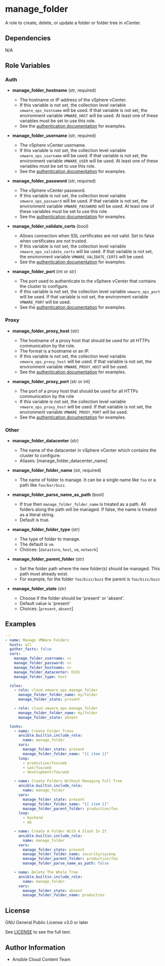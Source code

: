 # manage_folder

A role to create, delete, or update a folder or folder tree in vCenter.

## Dependencies

N/A

## Role Variables

### Auth

- **manage_folder_hostname** (str, required)
    - The hostname or IP address of the vSphere vCenter.
    - If this variable is not set, the collection level variable `vmware_ops_hostname` will be used. If that variable is not set, the environment variable `VMWARE_HOST` will be used. At least one of these variables must be set to use this role.
    - See the [authentication documentation](https://github.com/redhat-cop/cloud.vmware_ops/blob/main/docs/authentication.md) for examples.

- **manage_folder_username** (str, required)
    - The vSphere vCenter username.
    - If this variable is not set, the collection level variable `vmware_ops_username` will be used. If that variable is not set, the environment variable `VMWARE_USER` will be used. At least one of these variables must be set to use this role.
    - See the [authentication documentation](https://github.com/redhat-cop/cloud.vmware_ops/blob/main/docs/authentication.md) for examples.

- **manage_folder_password** (str, required)
    - The vSphere vCenter password.
    - If this variable is not set, the collection level variable `vmware_ops_password` will be used. If that variable is not set, the environment variable `VMWARE_PASSWORD` will be used. At least one of these variables must be set to use this role.
    - See the [authentication documentation](https://github.com/redhat-cop/cloud.vmware_ops/blob/main/docs/authentication.md) for examples.

- **manage_folder_validate_certs** (bool)
    - Allows connection when SSL certificates are not valid. Set to false when certificates are not trusted.
    - If this variable is not set, the collection level variable `vmware_ops_validate_certs` will be used. If that variable is not set, the environment variable `VMWARE_VALIDATE_CERTS` will be used.
    - See the [authentication documentation](https://github.com/redhat-cop/cloud.vmware_ops/blob/main/docs/authentication.md) for examples.

- **manage_folder_port** (int or str)
    - The port used to authenticate to the vSphere vCenter that contains the cluster to configure.
    - If this variable is not set, the collection level variable `vmware_ops_port` will be used. If that variable is not set, the environment variable `VMWARE_PORT` will be used.
    - See the [authentication documentation](https://github.com/redhat-cop/cloud.vmware_ops/blob/main/docs/authentication.md) for examples.

### Proxy

- **manage_folder_proxy_host** (str)
    - The hostname of a proxy host that should be used for all HTTPs communication by the role.
    - The format is a hostname or an IP.
    - If this variable is not set, the collection level variable `vmware_ops_proxy_host` will be used. If that variable is not set, the environment variable `VMWARE_PROXY_HOST` will be used.
    - See the [authentication documentation](https://github.com/redhat-cop/cloud.vmware_ops/blob/main/docs/authentication.md) for examples.

- **manage_folder_proxy_port** (str or int)
    - The port of a proxy host that should be used for all HTTPs communication by the role
    - If this variable is not set, the collection level variable `vmware_ops_proxy_host` will be used. If that variable is not set, the environment variable `VMWARE_PROXY_PORT` will be used.
    - See the [authentication documentation](https://github.com/redhat-cop/cloud.vmware_ops/blob/main/docs/authentication.md) for examples.

### Other

- **manage_folder_datacenter** (str)
    - The name of the datacenter in vSphere vCenter which contains the cluster to configure.
    - Aliases: [manage_folder_datacenter_name]

- **manage_folder_folder_name** (str, required)
    - The name of folder to manage. It can be a single name like `foo` or a path like `foo/bar/buzz`.

- **manage_folder_parse_name_as_path** (bool)
    - If true then `manage_folder_folder_name` is treated as a path. All folders along the path will be managed. If false, the name is treated as a literal string.
    - Default is true.

- **manage_folder_folder_type** (str)
    - The type of folder to manage.
    - The default is `vm`.
    - Choices: [`datastore`, `host`, `vm`, `network`]

- **manage_folder_parent_folder** (str)
    - Set the folder path where the new folder(s) should be managed. This path must already exist.
    - For example, for the folder `foo/bizz/buzz` the parent is `foo/bizz/buzz`

- **manage_folder_state** (str)
    - Choose if the folder should be 'present' or 'absent'.
    - Default value is 'present'
    - Choices: [`present`, `absent`]

## Examples

```yaml
---
- name: Manage VMWare Folders
  hosts: all
  gather_facts: false
  vars:
    manage_folder_username: <>
    manage_folder_password: <>
    manage_folder_hostname: <>
    manage_folder_datacenter: DC01
    manage_folder_type: host

  roles:
    - role: cloud.vmware_ops.manage_folder
      manage_folder_folder_name: my/folder
      manage_folder_state: present

    - role: cloud.vmware_ops.manage_folder
      manage_folder_folder_name: my/folder
      manage_folder_state: absent

  tasks:
    - name: Create Folder Trees
      ansible.builtin.include_role:
        name: manage_folder
      vars:
        manage_folder_state: present
        manage_folder_folder_name: "{{ item }}"
      loop:
        - production/foo/web
        - uat/foo/web
        - development/foo/web

    - name: Create Folders Without Managing Full Tree
      ansible.builtin.include_role:
        name: manage_folder
      vars:
        manage_folder_state: present
        manage_folder_folder_name: "{{ item }}"
        manage_folder_parent_folder: production/foo
      loop:
        - backend
        - db

    - name: Create A Folder With A Slash In It
      ansible.builtin.include_role:
        name: manage_folder
      vars:
        manage_folder_state: present
        manage_folder_folder_name: security/syseng
        manage_folder_parent_folder: production/foo
        manage_folder_parse_name_as_path: false

    - name: Delete The Whole Tree
      ansible.builtin.include_role:
        name: manage_folder
      vars:
        manage_folder_state: absent
        manage_folder_folder_name: production
```

## License

GNU General Public License v3.0 or later

See [LICENSE](https://github.com/ansible-collections/cloud.aws_troubleshooting/blob/main/LICENSE) to see the full text.

## Author Information

- Ansible Cloud Content Team

